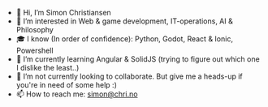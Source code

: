 - 👋 Hi, I’m Simon Christiansen
- 👀 I’m interested in Web & game development, IT-operations, AI & Philosophy
- 🎓 I know (In order of confidence): Python, Godot, React & Ionic, Powershell
- 🌱 I’m currently learning Angular & SolidJS  (trying to figure out which one I dislike the least..)
- 💞️ I’m not currently looking to collaborate. But give me a heads-up if you're in need of some help :)
- 📫 How to reach me: simon@chri.no

<!---
sich97/sich97 is a ✨ special ✨ repository because its `README.md` (this file) appears on your GitHub profile.
You can click the Preview link to take a look at your changes.
--->
